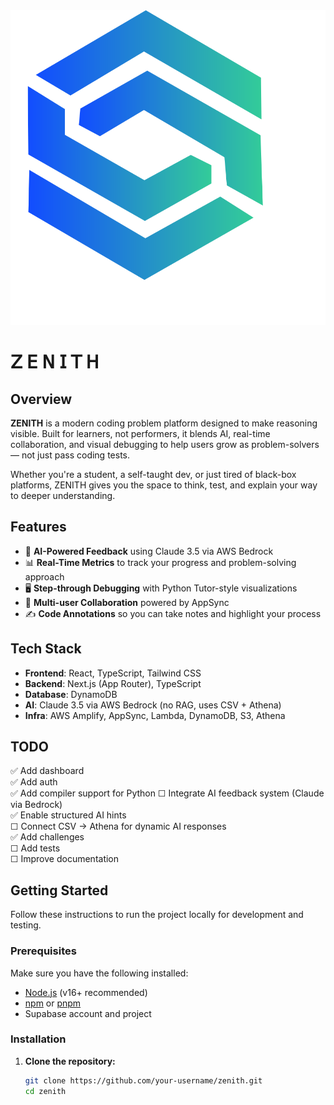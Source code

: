 <div align="center">
  <img src="./public/logo.svg" alt="Zenith Logo" />
</div>

# 𝖹 𝖤 𝖭 𝖨 𝖳 𝖧

## Overview

**ZENITH** is a modern coding problem platform designed to make reasoning visible. Built for learners, not performers, it blends AI, real-time collaboration, and visual debugging to help users grow as problem-solvers — not just pass coding tests.

Whether you're a student, a self-taught dev, or just tired of black-box platforms, ZENITH gives you the space to think, test, and explain your way to deeper understanding.

## Features

- 🧠 **AI-Powered Feedback** using Claude 3.5 via AWS Bedrock  
- 📊 **Real-Time Metrics** to track your progress and problem-solving approach  
- 🖥️ **Step-through Debugging** with Python Tutor-style visualizations  
- 👥 **Multi-user Collaboration** powered by AppSync  
- ✍️ **Code Annotations** so you can take notes and highlight your process  

## Tech Stack

- **Frontend**: React, TypeScript, Tailwind CSS  
- **Backend**: Next.js (App Router), TypeScript  
- **Database**: DynamoDB
- **AI**: Claude 3.5 via AWS Bedrock (no RAG, uses CSV + Athena)  
- **Infra**: AWS Amplify, AppSync, Lambda, DynamoDB, S3, Athena  

## TODO

✅ Add dashboard  
✅ Add auth  
✅ Add compiler support for Python
☐ Integrate AI feedback system (Claude via Bedrock)  
✅  Enable structured AI hints  
☐ Connect CSV → Athena for dynamic AI responses  
✅  Add challenges  
☐ Add tests  
☐ Improve documentation  

## Getting Started

Follow these instructions to run the project locally for development and testing.

### Prerequisites

Make sure you have the following installed:

- [Node.js](https://nodejs.org/) (v16+ recommended)  
- [npm](https://www.npmjs.com/) or [pnpm](https://pnpm.io/)  
- Supabase account and project  

### Installation

1. **Clone the repository:**

   ```bash
   git clone https://github.com/your-username/zenith.git
   cd zenith
